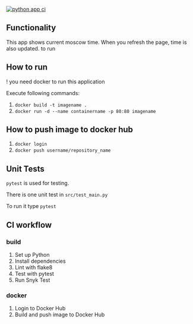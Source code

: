 [![python app ci](https://github.com/kolbasaegor/core-course-labs/actions/workflows/app-python.yml/badge.svg?branch=lab3)](https://github.com/kolbasaegor/core-course-labs/actions/workflows/app-python.yml)

## Functionality
This app shows current moscow time. When you refresh the page, time is also updated.
to run

## How to run
! you need docker to run this application

Execute following commands:
1. `docker build -t imagename .`
2. `docker run -d --name containername -p 80:80 imagename`

## How to push image to docker hub
1. `docker login`
2. `docker push username/repository_name`

## Unit Tests
`pytest` is used for testing.

There is one unit test in `src/test_main.py`

To run it type `pytest`

## CI workflow
### build
1. Set up Python
2. Install dependencies
3. Lint with flake8
4. Test with pytest
5. Run Snyk Test

### docker
1. Login to Docker Hub
2. Build and push image to Docker Hub